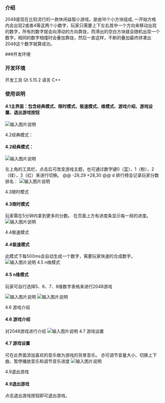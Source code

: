 ### 介绍
2048是现在比较流行的一款休闲益智小游戏，是由16个小方块组成, 一开始方格内会出现2或者4等这两个小数字，玩家只需要上下左右其中一个方向来移动出现的数字，所有的数字就会向滑动的方向靠拢，而滑出的空白方块就会随机出现一个数字，相同的数字相撞时会叠加靠拢，然后一直这样，不断的叠加最终拼凑出2048这个数字就算成功。

###开发环境
### 开发环境
开发工具	Qt 5.15.2
语言	C++

### 使用说明


#### 4.1主界面：包含经典模式、限时模式、极速模式、维模式、游戏介绍、游戏设置、退出游戏按钮
![输入图片说明](https://foruda.gitee.com/images/1694315038654285430/f0f5fdac_9829969.png "屏幕截图")
 
4.2经典模式：
#### 4.2经典模式：
![输入图片说明](https://foruda.gitee.com/images/1694315044379576100/e680a9f4_9829969.png "屏幕截图")
 
左上角的工具栏，点击后可改变游戏主题，也可通过数字键0（蓝），1（粉），2（绿），3（红）来进行切换。
@@ -28,29 +28,30 @@ d
排行榜会记录玩家分数排名：
 ![输入图片说明](https://foruda.gitee.com/images/1694315064413998770/b875f4ac_9829969.png "屏幕截图")

4.3限时模式
#### 4.3限时模式
玩家需在5分钟内拿到更多的分数。
在页面上方有进度条显示每一局的进度。
![输入图片说明](https://foruda.gitee.com/images/1694315069933825963/dedbe4d8_9829969.png "屏幕截图")
 
4.4极速模式
#### 4.4极速模式
此模式下每500ms会自动生成一个数字，需要玩家快速的合成数字。
 ![输入图片说明](https://foruda.gitee.com/images/1694315075858120061/02394b85_9829969.png "屏幕截图")
4.5 n维模式
#### 4.5 n维模式
玩家可自行选择5、6、7、8维数字表格来进行2048游戏
 
 ![输入图片说明](https://foruda.gitee.com/images/1694315081947937488/6ef6a501_9829969.png "屏幕截图")
 ![输入图片说明](https://foruda.gitee.com/images/1694315089169413174/4d3429ee_9829969.png "屏幕截图")
 
4.6 游戏介绍
#### 4.6 游戏介绍
对2048游戏进行介绍
 ![输入图片说明](https://foruda.gitee.com/images/1694315124705878896/0d764d7d_9829969.png "屏幕截图")
4.7 游戏设置

#### 4.7 游戏设置
可在此界面添加喜欢的音乐做为游戏的背景音乐。
亦可调节音量大小、切换上下曲、暂停播放音乐和调节音乐进度
![输入图片说明](https://foruda.gitee.com/images/1694315130429001911/84967aa1_9829969.png "屏幕截图")
 
4.9退出游戏
#### 4.9退出游戏
点击退出游戏按钮即可退出游戏。
